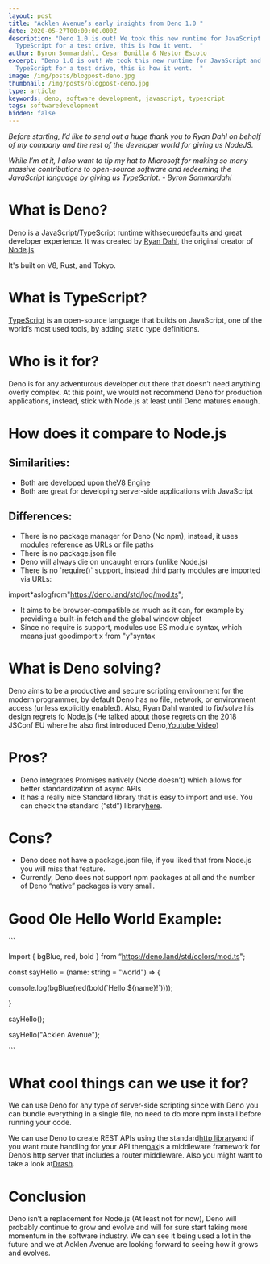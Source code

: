 ```yaml
---
layout: post
title: "Acklen Avenue’s early insights from Deno 1.0 "
date: 2020-05-27T00:00:00.000Z
description: "Deno 1.0 is out! We took this new runtime for JavaScript and
  TypeScript for a test drive, this is how it went.  "
author: Byron Sommardahl, Cesar Bonilla & Nestor Escoto
excerpt: "Deno 1.0 is out! We took this new runtime for JavaScript and
  TypeScript for a test drive, this is how it went.  "
image: /img/posts/blogpost-deno.jpg
thumbnail: /img/posts/blogpost-deno.jpg
type: article
keywords: deno, software development, javascript, typescript
tags: softwaredevelopment
hidden: false
---
```

*Before starting, I’d like to send out a huge thank you to Ryan Dahl on behalf of my company and the rest of the developer world for giving us NodeJS.*

*While I’m at it, I also want to tip my hat to Microsoft for making so many massive contributions to open-source software and redeeming the JavaScript language by giving us TypeScript.*
*\- Byron Sommardahl*

# What is Deno?

Deno is a JavaScript/TypeScript runtime withsecuredefaults and great developer experience. It was created by [Ryan Dahl](https://en.wikipedia.org/wiki/Ryan_Dahl), the original creator of [Node.js](https://nodejs.org/en/)

It's built on V8, Rust, and Tokyo.

# What is TypeScript?

[TypeScript](https://www.typescriptlang.org/) is an open-source language that builds on JavaScript, one of the world’s most used tools, by adding static type definitions.

# Who is it for?

Deno is for any adventurous developer out there that doesn’t need anything overly complex. At this point, we would not recommend Deno for production applications, instead, stick with Node.js at least until Deno matures enough.

# How does it compare to Node.js

## Similarities:

* Both are developed upon the[V8 Engine](https://flaviocopes.com/v8/)
* Both are great for developing server-side applications with JavaScript

## Differences:

* There is no package manager for Deno (No npm), instead, it uses modules reference as URLs or file paths
* There is no package.json file
* Deno will always die on uncaught errors (unlike Node.js)
* There is no \`require()\` support, instead third party modules are imported via URLs:

import*aslogfrom"https://deno.land/std/log/mod.ts";

* It aims to be browser-compatible as much as it can, for example by providing a built-in fetch and the global window object
* Since no require is support, modules use ES module syntax, which means just goodimport x from "y"syntax

# What is Deno solving?

Deno aims to be a productive and secure scripting environment for the modern programmer, by default Deno has no file, network, or environment access (unless explicitly enabled). Also, Ryan Dahl wanted to fix/solve his design regrets fo Node.js (He talked about those regrets on the 2018 JSConf EU where he also first introduced Deno,[Youtube Video](https://www.youtube.com/watch?v=M3BM9TB-8yA))

# Pros?

* Deno integrates Promises natively (Node doesn’t) which allows for better standardization of async APIs
* It has a really nice Standard library that is easy to import and use. You can check the standard (“std”) library[here](https://deno.land/std/).

# Cons?

* Deno does not have a package.json file, if you liked that from Node.js you will miss that feature.
* Currently, Deno does not support npm packages at all and the number of Deno “native” packages is very small.

# Good Ole Hello World Example:

\`\``

Import { bgBlue, red, bold } from “<https://deno.land/std/colors/mod.ts>";

const sayHello = (name: string = "world") => {

console.log(bgBlue(red(bold(\`Hello ${name}!\`))));

}

sayHello();

sayHello("Acklen Avenue");

\`\``

# What cool things can we use it for?

We can use Deno for any type of server-side scripting since with Deno you can bundle everything in a single file, no need to do more npm install before running your code.

We can use Deno to create REST APIs using the standard[http library](https://github.com/denoland/deno_std/tree/master/http#http)and if you want route handling for your API then[oak](https://github.com/oakserver/oak)is a middleware framework for Deno’s http server that includes a router middleware. Also you might want to take a look at[Drash](https://drash.land/docs/#/).

# Conclusion

Deno isn’t a replacement for Node.js (At least not for now), Deno will probably continue to grow and evolve and will for sure start taking more momentum in the software industry. We can see it being used a lot in the future and we at Acklen Avenue are looking forward to seeing how it grows and evolves.